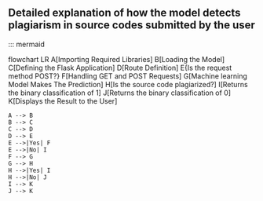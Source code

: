 
Detailed explanation of how the model detects plagiarism in source codes submitted by the user
---

::: mermaid

flowchart LR
    A[Importing Required Libraries]
    B[Loading the Model]
    C[Defining the Flask Application]
    D[Route Definition]
    E{Is the request method POST?}
    F[Handling GET and POST Requests]
    G[Machine learning Model Makes The Prediction]
    H[Is the source code plagiarized?]
    I[Returns the binary classification of 1]
    J[Returns the binary classification of 0]
    K[Displays the Result to the User]


    A --> B
    B --> C
    C --> D
    D --> E
    E -->|Yes| F
    E -->|No| I
    F --> G
    G --> H
    H -->|Yes| I
    H -->|No| J
    I --> K
    J --> K